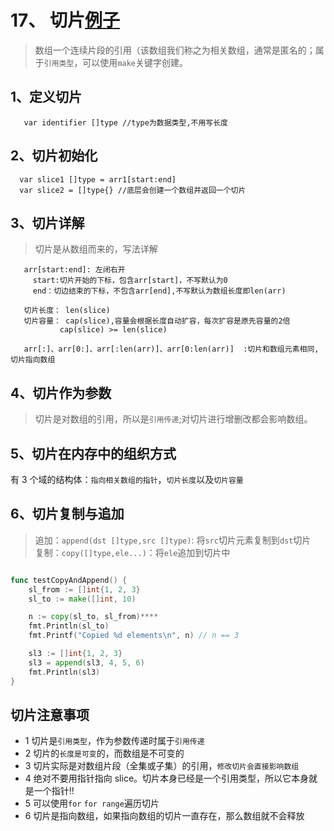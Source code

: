 # 17、 切片[例子](./assets/code/29-slice.go)
>数组一个连续片段的引用（该数组我们称之为相关数组，通常是匿名的；属于`引用类型`，可以使用`make`关键字创建。

## 1、定义切片
     
       var identifier []type //type为数据类型,不用写长度

## 2、切片初始化

      var slice1 []type = arr1[start:end]
      var slice2 = []type{} //底层会创建一个数组并返回一个切片
      
## 3、切片详解
> 切片是从数组而来的，写法详解
       
       arr[start:end]: 左闭右开
         start:切片开始的下标，包含arr[start]，不写默认为0
         end：切边结束的下标，不包含arr[end],不写默认为数组长度即len(arr)
       
       切片长度： len(slice)
       切片容量： cap(slice),容量会根据长度自动扩容，每次扩容是原先容量的2倍
               cap(slice) >= len(slice)
        
       arr[:]、arr[0:]、arr[:len(arr)]、arr[0:len(arr)]  :切片和数组元素相同,切片指向数组   
                
## 4、切片作为参数
> 切片是对数组的引用，所以是`引用传递`;对切片进行增删改都会影响数组。

## 5、切片在内存中的组织方式

有 3 个域的结构体：`指向相关数组的指针`，`切片长度`以及`切片容量`

## 6、切片复制与追加
>追加：`append(dst []type,src []type)`: 将`src`切片元素复制到`dst`切片  
复制：`copy([]type,ele...)`：将`ele`追加到切片中 
```go

func testCopyAndAppend() {
	sl_from := []int{1, 2, 3}
	sl_to := make([]int, 10)

	n := copy(sl_to, sl_from)****
	fmt.Println(sl_to)
	fmt.Printf("Copied %d elements\n", n) // n == 3

	sl3 := []int{1, 2, 3}
	sl3 = append(sl3, 4, 5, 6)
	fmt.Println(sl3)
}
```        
       
## 切片注意事项
- 1 切片是`引用类型`，作为参数传递时属于`引用传递`
- 2 切片的`长度是可变`的，而数组是不可变的
- 3 切片实际是对数组片段（全集或子集）的引用，`修改切片会直接影响数组`
- 4 绝对不要用指针指向 slice。切片本身已经是一个引用类型，所以它本身就是一个指针!!
- 5 可以使用`for` `for range`遍历切片
- 6 切片是指向数组，如果指向数组的切片一直存在，那么数组就不会释放